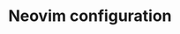 <div align="center">
  <img ![Neovim](https://commons.wikimedia.org/wiki/File:Neovim-mark.svg)>
</div>

<h1 align="center">Neovim configuration</h1>
